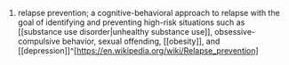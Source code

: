 1. relapse prevention; a cognitive-behavioral approach to relapse with the goal of identifying and preventing high-risk situations such as [[substance use disorder|unhealthy substance use]], obsessive-compulsive behavior, sexual offending, [[obesity]], and [[depression]]^[https://en.wikipedia.org/wiki/Relapse_prevention]